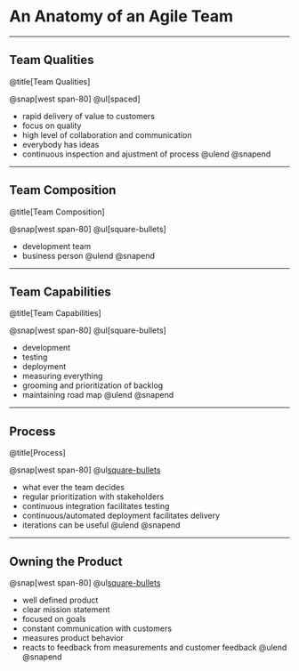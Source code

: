 # An Anatomy of an Agile Team


---
## Team Qualities
@title[Team Qualities]

@snap[west span-80]
@ul[spaced]
- rapid delivery of value to customers
- focus on quality
- high level of collaboration and communication
- everybody has ideas
- continuous inspection and ajustment of process
@ulend
@snapend

---
## Team Composition
@title[Team Composition]

@snap[west span-80]
@ul[square-bullets]
- development team
- business person
@ulend
@snapend

---
## Team Capabilities
@title[Team Capabilities]

@snap[west span-80]
@ul[square-bullets]
- development
- testing
- deployment
- measuring everything
- grooming and prioritization of backlog
- maintaining road map
@ulend
@snapend

---
## Process
@title[Process]

@snap[west span-80]
@ul[square-bullets](false)
- what ever the team decides
- regular prioritization with stakeholders
- continuous integration facilitates testing
- continuous/automated deployment facilitates delivery
- iterations can be useful
@ulend
@snapend

---
## Owning the Product

@snap[west span-80]
@ul[square-bullets](false)
- well defined product
- clear mission statement
- focused on goals
- constant communication with customers
- measures product behavior 
- reacts to feedback from measurements and customer feedback
@ulend
@snapend

